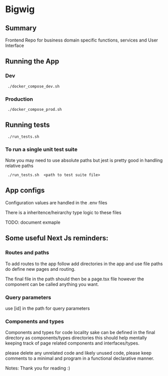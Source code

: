 # Bigwig

## Summary

Frontend Repo for business domain specific functions, services and User Interface


## Running the App

### Dev

```
 ./docker_compose_dev.sh
```

### Production

```
 ./docker_compose_prod.sh
```

## Running tests

```
 ./run_tests.sh 
```

### To run a single unit test suite

Note you may need to use absolute paths but jest is pretty good in handling relative paths

```
 ./run_tests.sh  <path to test suite file>   
```

## App configs

Configuration values are handled in the .env files

There is a inheritence/heirarchy type logic to these files 

TODO: document exmaple

## Some useful Next Js reminders:

### Routes and paths

To add routes to the app follow add directories in the app and use file paths do define new pages and routing. 

The final file in the path should then be a page.tsx file however the component can be called anything you want.

### Query parameters

use [id] in the path for query parameters

### Components and types

Components and types for code locality sake can be defined in the final directory as components/types directories this should help mentally keeping track of page    related components and interfaces/types.

please delete any unrelated code and likely unused code, please keep comments to a minimal and program in a functional declarative manner. 
 

Notes:
Thank you for reading :)
